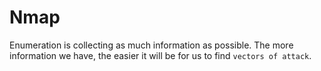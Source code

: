 # Nmap

Enumeration is collecting as much information as possible. The more information we have, the easier it will be for us to find `vectors of attack`. 
